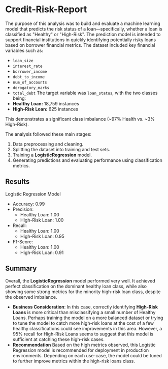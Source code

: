 # Credit-Risk-Report
The purpose of this analysis was to build and evaluate a machine learning model that predicts the risk status of a loan—specifically, whether a loan is classified as "Healthy" or "High-Risk". The prediction model is intended to support financial institutions in quickly identifying potentially risky loans based on borrower financial metrics.
The dataset included key financial variables such as:
- `loan_size `
- `interest_rate`
- `borrower_income`
- `debt_to_income`
- `num_of_accounts`
- `derogatory_marks`
- `total_debt`
The target variable was `loan_status`, with the two classes being:
- **Healthy Loan:** 18,759 instances
- **High-Risk Loan:** 625 instances

This demonstrates a significant class imbalance (~97% Health vs. ~3% High-Risk).

The analysis followed these main stages:
1. Data preprocessing and cleaning.
2. Splitting the dataset into training and test sets.
3. Training a **LogisticRegression** model.
4. Generating predictions and evaluating performance using classification metrics.

## **Results**
Logistic Regression Model
- Accuracy: 0.99
- Precision:
  - Healthy Loan: 1.00
  - High-Risk Loan: 1.00
- Recall:
  - Healthy Loan: 1.00
  - High-Risk Loan: 0.95
- F1-Score:
  - Healthy Loan: 1.00
  - High-Risk Loan: 0.91

## **Summary**
Overall, the **LogisticRegression** model performed very well. It achieved perfect classification on the dominant healthy loan class, while also showing some strong metrics for the minority high-risk loan class, despite the observed imbalance.
- **Business Consideration**: In this case, correctly identifying **High-Risk Loans** is more critical than misclassifying a small number of Healthy Loans. Perhaps training the model on a more balanced dataset or trying to tune the model to catch more high-risk loans at the cost of a few healthy classifications could see improvements in this area. However, a 95% recall for High-Risk Loans seems to suggest that this model is sufficient at catching these high-risk cases.
- **Recommendation** Based on the high metrics observed, this Logistic Regression model is recommended for deployment in production environments. Depending on each use-case, the model could be tuned to further improve metrics within the high-risk loans class.
  
